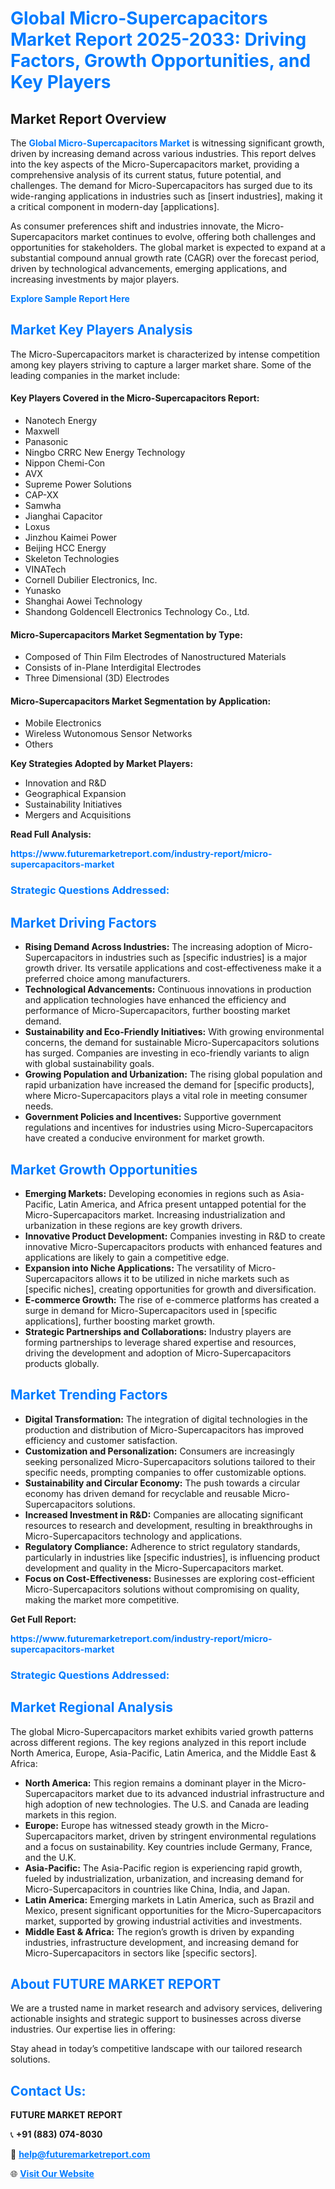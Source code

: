 <h1 style="color: #007BFF;">Global Micro-Supercapacitors Market Report 2025-2033: Driving Factors, Growth Opportunities, and Key Players</h1>

<section id="overview">
<h2>Market Report Overview</h2>
<p>The <a href="https://www.futuremarketreport.com/industry-report/micro-supercapacitors-market" style="color: #007BFF; text-decoration: none;"><strong>Global Micro-Supercapacitors Market</strong></a> is witnessing significant growth, driven by increasing demand across various industries. This report delves into the key aspects of the Micro-Supercapacitors market, providing a comprehensive analysis of its current status, future potential, and challenges. The demand for Micro-Supercapacitors has surged due to its wide-ranging applications in industries such as [insert industries], making it a critical component in modern-day [applications].</p>
<p>As consumer preferences shift and industries innovate, the Micro-Supercapacitors market continues to evolve, offering both challenges and opportunities for stakeholders. The global market is expected to expand at a substantial compound annual growth rate (CAGR) over the forecast period, driven by technological advancements, emerging applications, and increasing investments by major players.</p>
</section>

<section id="overview">
<p><a href="https://www.futuremarketreport.com/request-sample/reportId=115276" style="color: #007BFF; text-decoration: none;"><strong>Explore Sample Report Here</strong></a></p>
</section>

<section id="key-players">
<h2 style="color: #007BFF;">Market Key Players Analysis</h2>
<p>The Micro-Supercapacitors market is characterized by intense competition among key players striving to capture a larger market share. Some of the leading companies in the market include:</p>
<h4>Key Players Covered in the Micro-Supercapacitors Report:</h4>
<ul><li>Nanotech Energy</li><li>Maxwell</li><li>Panasonic</li><li>Ningbo CRRC New Energy Technology</li><li>Nippon Chemi-Con</li><li>AVX</li><li>Supreme Power Solutions</li><li>CAP-XX</li><li>Samwha</li><li>Jianghai Capacitor</li><li>Loxus</li><li>Jinzhou Kaimei Power</li><li>Beijing HCC Energy</li><li>Skeleton Technologies</li><li>VINATech</li><li>Cornell Dubilier Electronics, Inc.</li><li>Yunasko</li><li>Shanghai Aowei Technology</li><li>Shandong Goldencell Electronics Technology Co., Ltd.</li></ul>
<h4>Micro-Supercapacitors Market Segmentation by Type:</h4>
<ul><li>Composed of Thin Film Electrodes of Nanostructured Materials</li><li>Consists of in-Plane Interdigital Electrodes</li><li>Three Dimensional (3D) Electrodes</li></ul>

<h4>Micro-Supercapacitors Market Segmentation by Application:</h4>
<ul><li>Mobile Electronics</li><li>Wireless Wutonomous Sensor Networks</li><li>Others</li></ul>
<p><strong>Key Strategies Adopted by Market Players:</strong></p>
<ul>
<li>Innovation and R&D</li>
<li>Geographical Expansion</li>
<li>Sustainability Initiatives</li>
<li>Mergers and Acquisitions</li>
</ul>
</section>

<section>
<p><strong>Read Full Analysis: </strong></p><a href="https://www.futuremarketreport.com/industry-report/micro-supercapacitors-market" style="color: #007BFF; text-decoration: none;"><strong>https://www.futuremarketreport.com/industry-report/micro-supercapacitors-market</strong></a>
<h3 style="color: #007BFF;">Strategic Questions Addressed:</h3>
</section>

<section id="driving-factors">
<h2 style="color: #007BFF;">Market Driving Factors</h2>
<ul>
<li><strong>Rising Demand Across Industries:</strong> The increasing adoption of Micro-Supercapacitors in industries such as [specific industries] is a major growth driver. Its versatile applications and cost-effectiveness make it a preferred choice among manufacturers.</li>
<li><strong>Technological Advancements:</strong> Continuous innovations in production and application technologies have enhanced the efficiency and performance of Micro-Supercapacitors, further boosting market demand.</li>
<li><strong>Sustainability and Eco-Friendly Initiatives:</strong> With growing environmental concerns, the demand for sustainable Micro-Supercapacitors solutions has surged. Companies are investing in eco-friendly variants to align with global sustainability goals.</li>
<li><strong>Growing Population and Urbanization:</strong> The rising global population and rapid urbanization have increased the demand for [specific products], where Micro-Supercapacitors plays a vital role in meeting consumer needs.</li>
<li><strong>Government Policies and Incentives:</strong> Supportive government regulations and incentives for industries using Micro-Supercapacitors have created a conducive environment for market growth.</li>
</ul>
</section>

<section id="growth-opportunities">
<h2 style="color: #007BFF;">Market Growth Opportunities</h2>
<ul>
<li><strong>Emerging Markets:</strong> Developing economies in regions such as Asia-Pacific, Latin America, and Africa present untapped potential for the Micro-Supercapacitors market. Increasing industrialization and urbanization in these regions are key growth drivers.</li>
<li><strong>Innovative Product Development:</strong> Companies investing in R&D to create innovative Micro-Supercapacitors products with enhanced features and applications are likely to gain a competitive edge.</li>
<li><strong>Expansion into Niche Applications:</strong> The versatility of Micro-Supercapacitors allows it to be utilized in niche markets such as [specific niches], creating opportunities for growth and diversification.</li>
<li><strong>E-commerce Growth:</strong> The rise of e-commerce platforms has created a surge in demand for Micro-Supercapacitors used in [specific applications], further boosting market growth.</li>
<li><strong>Strategic Partnerships and Collaborations:</strong> Industry players are forming partnerships to leverage shared expertise and resources, driving the development and adoption of Micro-Supercapacitors products globally.</li>
</ul>
</section>

<section id="trending-factors">
<h2 style="color: #007BFF;">Market Trending Factors</h2>
<ul>
<li><strong>Digital Transformation:</strong> The integration of digital technologies in the production and distribution of Micro-Supercapacitors has improved efficiency and customer satisfaction.</li>
<li><strong>Customization and Personalization:</strong> Consumers are increasingly seeking personalized Micro-Supercapacitors solutions tailored to their specific needs, prompting companies to offer customizable options.</li>
<li><strong>Sustainability and Circular Economy:</strong> The push towards a circular economy has driven demand for recyclable and reusable Micro-Supercapacitors solutions.</li>
<li><strong>Increased Investment in R&D:</strong> Companies are allocating significant resources to research and development, resulting in breakthroughs in Micro-Supercapacitors technology and applications.</li>
<li><strong>Regulatory Compliance:</strong> Adherence to strict regulatory standards, particularly in industries like [specific industries], is influencing product development and quality in the Micro-Supercapacitors market.</li>
<li><strong>Focus on Cost-Effectiveness:</strong> Businesses are exploring cost-efficient Micro-Supercapacitors solutions without compromising on quality, making the market more competitive.</li>
</ul>
</section>

<section>
<p><strong>Get Full Report: </strong></p><a href="https://www.futuremarketreport.com/industry-report/micro-supercapacitors-market" style="color: #007BFF; text-decoration: none;"><strong>https://www.futuremarketreport.com/industry-report/micro-supercapacitors-market</strong></a>
<h3 style="color: #007BFF;">Strategic Questions Addressed:</h3>
</section>


<section id="regional-analysis">
<h2 style="color: #007BFF;">Market Regional Analysis</h2>
<p>The global Micro-Supercapacitors market exhibits varied growth patterns across different regions. The key regions analyzed in this report include North America, Europe, Asia-Pacific, Latin America, and the Middle East & Africa:</p>
<ul>
<li><strong>North America:</strong> This region remains a dominant player in the Micro-Supercapacitors market due to its advanced industrial infrastructure and high adoption of new technologies. The U.S. and Canada are leading markets in this region.</li>
<li><strong>Europe:</strong> Europe has witnessed steady growth in the Micro-Supercapacitors market, driven by stringent environmental regulations and a focus on sustainability. Key countries include Germany, France, and the U.K.</li>
<li><strong>Asia-Pacific:</strong> The Asia-Pacific region is experiencing rapid growth, fueled by industrialization, urbanization, and increasing demand for Micro-Supercapacitors in countries like China, India, and Japan.</li>
<li><strong>Latin America:</strong> Emerging markets in Latin America, such as Brazil and Mexico, present significant opportunities for the Micro-Supercapacitors market, supported by growing industrial activities and investments.</li>
<li><strong>Middle East & Africa:</strong> The region’s growth is driven by expanding industries, infrastructure development, and increasing demand for Micro-Supercapacitors in sectors like [specific sectors].</li>
</ul>
</section>

<footer>
<h2 style="color: #007BFF;">About FUTURE MARKET REPORT</h2>
<p>We are a trusted name in market research and advisory services, delivering actionable insights and strategic support to businesses across diverse industries. Our expertise lies in offering:</p>

<p>Stay ahead in today’s competitive landscape with our tailored research solutions.</p>

<h2 style="color: #007BFF;">Contact Us:</h2>
<p><strong>FUTURE MARKET REPORT</strong></p>
<p>📞 <strong>+91 (883) 074-8030</strong></p>
<p>📧 <strong><a href="mailto:help@futuremarketreport.com" style="color: #007BFF;">help@futuremarketreport.com</a></strong></p>
<p>🌐 <strong><a href="https://www.futuremarketreport.com/" style="color: #007BFF;">Visit Our Website</a></strong></p>
</footer>